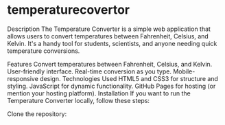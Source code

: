 # temperaturecovertor
Description
The Temperature Converter is a simple web application that allows users to convert temperatures between Fahrenheit, Celsius, and Kelvin. It's a handy tool for students, scientists, and anyone needing quick temperature conversions.

Features
Convert temperatures between Fahrenheit, Celsius, and Kelvin.
User-friendly interface.
Real-time conversion as you type.
Mobile-responsive design.
Technologies Used
HTML5 and CSS3 for structure and styling.
JavaScript for dynamic functionality.
GitHub Pages for hosting (or mention your hosting platform).
Installation
If you want to run the Temperature Converter locally, follow these steps:

Clone the repository:
